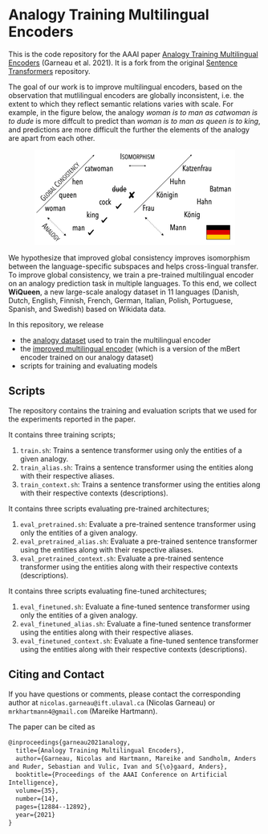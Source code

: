 # Analogy Training Multilingual Encoders

This is the code repository for the AAAI paper [Analogy Training Multilingual Encoders](https://ojs.aaai.org/index.php/AAAI/article/view/17524/17331) (Garneau et al. 2021). It is a fork from the original [Sentence Transformers](https://github.com/UKPLab/sentence-transformers) repository.

The goal of our work is to improve multilingual encoders, based on the observation that mutlilingual encoders are globally inconsistent, i.e. the extent to which they reflect semantic relations varies with scale. For example, in the figure below, the analogy *woman is to man as catwoman is to dude* is more diffcult to predict than *woman is to man as queen is to king*, and predictions are more difficult the further the elements of the analogy are apart from each other. 
<p align="center">
  <img src="https://github.com/coastalcph/sentence-transformers-for-analogies/blob/master/inconsistency.png" />
</p>

We hypothesize that improved global consistency improves isomorphism between the language-specific subspaces and helps cross-lingual transfer. To improve global consistency, we train a pre-trained multilingual encoder on an analogy prediction task in multiple languages. To this end, we collect **WiQueen**, a new large-scale analogy dataset in 11 languages (Danish, Dutch, English, Finnish, French, German, Italian, Polish, Portuguese, Spanish, and Swedish) based on Wikidata data.
                        
In this repository, we release 
- the [analogy dataset](https://bit.ly/3aaKTzF) used to train the multilingual encoder
- the [improved multilingual encoder]() (which is a version of the mBert encoder trained on our analogy dataset)
- scripts for training and evaluating models

## Scripts

The repository contains the training and evaluation scripts that we used for the experiments reported in the paper.

It contains three training scripts;
1. `train.sh`: Trains a sentence transformer using only the entities of a given analogy.
2. `train_alias.sh`: Trains a sentence transformer using the entities along with their respective aliases.
3. `train_context.sh`: Trains a sentence transformer using the entities along with their respective contexts (descriptions).

It contains three scripts evaluating pre-trained architectures;
1. `eval_pretrained.sh`: Evaluate a pre-trained sentence transformer using only the entities of a given analogy.
2. `eval_pretrained_alias.sh`: Evaluate a pre-trained sentence transformer using the entities along with their respective aliases.
3. `eval_pretrained_context.sh`: Evaluate a pre-trained sentence transformer using the entities along with their respective contexts (descriptions).

It contains three scripts evaluating fine-tuned architectures;
1. `eval_finetuned.sh`: Evaluate a fine-tuned sentence transformer using only the entities of a given analogy.
2. `eval_finetuned_alias.sh`: Evaluate a fine-tuned sentence transformer using the entities along with their respective aliases.
3. `eval_finetuned_context.sh`: Evaluate a fine-tuned sentence transformer using the entities along with their respective contexts (descriptions).

## Citing and Contact 
If you have questions or comments, please contact the corresponding author at `nicolas.garneau@ift.ulaval.ca` (Nicolas Garneau) or `mrkhartmann4@gmail.com` (Mareike Hartmann).

The paper can be cited as 
```
@inproceedings{garneau2021analogy,
  title={Analogy Training Multilingual Encoders},
  author={Garneau, Nicolas and Hartmann, Mareike and Sandholm, Anders and Ruder, Sebastian and Vulic, Ivan and S{\o}gaard, Anders},
  booktitle={Proceedings of the AAAI Conference on Artificial Intelligence},
  volume={35},
  number={14},
  pages={12884--12892},
  year={2021}
}
```

